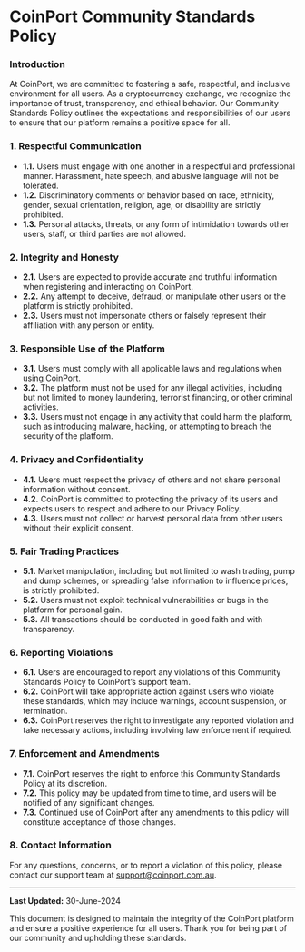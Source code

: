 # CoinPort Community Standards Policy

### **Introduction**

At CoinPort, we are committed to fostering a safe, respectful, and inclusive environment for all users. As a cryptocurrency exchange, we recognize the importance of trust, transparency, and ethical behavior. Our Community Standards Policy outlines the expectations and responsibilities of our users to ensure that our platform remains a positive space for all.

### **1. Respectful Communication**

* **1.1.** Users must engage with one another in a respectful and professional manner. Harassment, hate speech, and abusive language will not be tolerated.
* **1.2.** Discriminatory comments or behavior based on race, ethnicity, gender, sexual orientation, religion, age, or disability are strictly prohibited.
* **1.3.** Personal attacks, threats, or any form of intimidation towards other users, staff, or third parties are not allowed.

### **2. Integrity and Honesty**

* **2.1.** Users are expected to provide accurate and truthful information when registering and interacting on CoinPort.
* **2.2.** Any attempt to deceive, defraud, or manipulate other users or the platform is strictly prohibited.
* **2.3.** Users must not impersonate others or falsely represent their affiliation with any person or entity.

### **3. Responsible Use of the Platform**

* **3.1.** Users must comply with all applicable laws and regulations when using CoinPort.
* **3.2.** The platform must not be used for any illegal activities, including but not limited to money laundering, terrorist financing, or other criminal activities.
* **3.3.** Users must not engage in any activity that could harm the platform, such as introducing malware, hacking, or attempting to breach the security of the platform.

### **4. Privacy and Confidentiality**

* **4.1.** Users must respect the privacy of others and not share personal information without consent.
* **4.2.** CoinPort is committed to protecting the privacy of its users and expects users to respect and adhere to our Privacy Policy.
* **4.3.** Users must not collect or harvest personal data from other users without their explicit consent.

### **5. Fair Trading Practices**

* **5.1.** Market manipulation, including but not limited to wash trading, pump and dump schemes, or spreading false information to influence prices, is strictly prohibited.
* **5.2.** Users must not exploit technical vulnerabilities or bugs in the platform for personal gain.
* **5.3.** All transactions should be conducted in good faith and with transparency.

### **6. Reporting Violations**

* **6.1.** Users are encouraged to report any violations of this Community Standards Policy to CoinPort’s support team.
* **6.2.** CoinPort will take appropriate action against users who violate these standards, which may include warnings, account suspension, or termination.
* **6.3.** CoinPort reserves the right to investigate any reported violation and take necessary actions, including involving law enforcement if required.

### **7. Enforcement and Amendments**

* **7.1.** CoinPort reserves the right to enforce this Community Standards Policy at its discretion.
* **7.2.** This policy may be updated from time to time, and users will be notified of any significant changes.
* **7.3.** Continued use of CoinPort after any amendments to this policy will constitute acceptance of those changes.

### **8. Contact Information**

For any questions, concerns, or to report a violation of this policy, please contact our support team at [support@coinport.com.au]().

---

**Last Updated:** 30-June-2024

This document is designed to maintain the integrity of the CoinPort platform and ensure a positive experience for all users. Thank you for being part of our community and upholding these standards.
